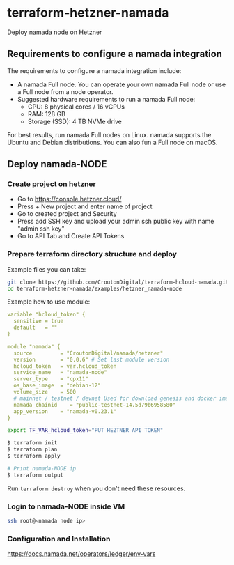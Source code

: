 # terraform-hetzner-namada
Deploy namada node on Hetzner


## Requirements to configure a namada integration
The requirements to configure a namada integration include:

* A namada Full node. You can operate your own namada Full node or use a Full node from a node operator.
* Suggested hardware requirements to run a namada Full node:
   * CPU: 8 physical cores / 16 vCPUs
   * RAM: 128 GB
   * Storage (SSD): 4 TB NVMe drive

For best results, run namada Full nodes on Linux. namada supports the Ubuntu and Debian distributions. You can also fun a Full node on macOS.

## Deploy namada-NODE

### Create project on hetzner
* Go to https://console.hetzner.cloud/
* Press + New project and enter name of project 
* Go to created project and Security 
* Press add SSH key and upload your admin ssh public key with name "admin ssh key"
* Go to API Tab and Create API Tokens

### Prepare terraform directory structure and deploy 

Example files you can take: 
```bash
git clone https://github.com/CroutonDigital/terraform-hcloud-namada.git
cd terraform-hetzner-namada/examples/hetzner_namada-node
```

Example how to use module: 
```yaml
variable "hcloud_token" {
  sensitive = true
  default   = ""
}

module "namada" {
  source         = "CroutonDigital/namada/hetzner"
  version        = "0.0.6" # Set last module version 
  hcloud_token   = var.hcloud_token
  service_name   = "namada-node"
  server_type    = "cpx11"
  os_base_image  = "debian-12"
  volume_size    = 500
  # mainnet / testnet / devnet Used for download genesis and docker image
  namada_chainid    = "public-testnet-14.5d79b6958580"
  app_version    = "namada-v0.23.1"
}
```

```bash
export TF_VAR_hcloud_token="PUT HEZTNER API TOKEN"

$ terraform init
$ terraform plan
$ terraform apply

# Print namada-NODE ip
$ terraform output 
```

Run `terraform destroy` when you don't need these resources.

### Login to namada-NODE inside VM

```bash
ssh root@<namada node ip>
```

### Configuration and Installation

https://docs.namada.net/operators/ledger/env-vars
